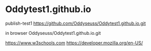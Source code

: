 # Oddytest1.github.io
publish-test1
https://github.com/Oddyseuss/Oddytest1.github.io.git

in browser
Oddyseuss/Oddytest1.github.io.git

https://www.w3schools.com
https://developer.mozilla.org/en-US/

